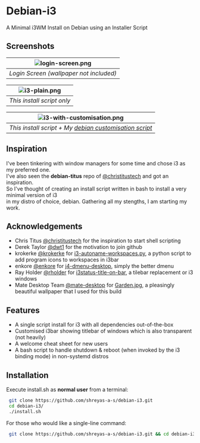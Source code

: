 # Debian-i3
A Minimal i3WM Install on Debian using an Installer Script

## Screenshots
| ![login-screen.png](https://github.com/shreyasastech/debian-i3/assets/137637016/9efaedbc-9519-4667-963a-ba0826c14090) | 
|:--:| 
| *Login Screen (wallpaper not included)* |

| ![i3-plain.png](https://github.com/shreyasastech/debian-i3/assets/137637016/b86f630e-9e6b-4d9f-b5c4-514f2e158bcd) | 
|:--:| 
| *This install script only* |

| ![i3-with-customisation.png](https://github.com/shreyasastech/debian-i3/assets/137637016/4a0c79dc-8006-4837-ab6d-dc6956d8f483) | 
|:--:| 
| *This install script + My [debian customisation script](https://github.com/shreyas-a-s/linux-tweaks/tree/wm)* |
## Inspiration
I've been tinkering with window managers for some time and chose i3 as my preferred one.  
I've also seen the **debian-titus** repo of [@christitustech](https://github.com/christitustech/) and got an inspiration.  
So I've thought of creating an install script written in bash to install a very minimal version of i3   
in my distro of choice, debian. Gathering all my stengths, I am starting my work.

## Acknowledgements

 - Chris Titus [@christitustech](https://github.com/christitustech/) for the inspiration to start shell scripting
 - Derek Taylor [@dwt1](https://gitlab.com/dwt1) for the motivation to join github
 - krokerke [@krokerke](https://github.com/krokerke) for [i3-autoname-workspaces.py](https://github.com/krokerke/dotfiles/blob/master/i3/.config/i3/i3-autoname-workspaces.py), a python script to add program icons to workspaces in i3bar
 - enkore [@enkore](https://github.com/enkore) for [j4-dmenu-desktop](https://github.com/enkore/j4-dmenu-desktop), simply the better dmenu
 - Ray Holder [@rholder](https://github.com/rholder) for [i3status-title-on-bar](https://github.com/rholder/i3status-title-on-bar), a tilebar replacement or i3 windows
 - Mate Desktop Team [@mate-desktop](https://github.com/mate-desktop) for [Garden.jpg](https://github.com/mate-desktop/mate-backgrounds/blob/master/nature/Garden.jpg), a pleasingly beautiful wallpaper that I used for this build

## Features

- A single script install for i3 with all dependencies out-of-the-box
- Customised i3bar showing titlebar of windows which is also transparent (not heavily)
- A welcome cheat sheet for new users
- A bash script to handle shutdown & reboot (when invoked by the i3 binding mode) in non-systemd distros

## Installation

Execute install.sh as **normal user** from a terminal:

```bash
 git clone https://github.com/shreyas-a-s/debian-i3.git
 cd debian-i3/
 ./install.sh
```

For those who would like a single-line command:
```bash
 git clone https://github.com/shreyas-a-s/debian-i3.git && cd debian-i3/ && ./install.sh
```
